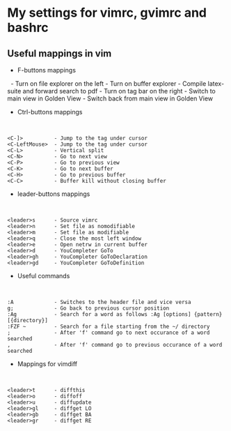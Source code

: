 My settings for vimrc, gvimrc and bashrc
========================================


Useful mappings in vim
------------

- F-buttons mappings

&nbsp;
    <F2>		   - Turn on file explorer on the left
    <F3>   		   - Turn on buffer explorer
    <F6>   		   - Compile latex-suite and forward search to pdf
    <F7>   		   - Turn on tag bar on the right
    <F8>   		   - Switch to main view in Golden View
	<S-F8> 		   - Switch back from main view in Golden View

- Ctrl-buttons mappings

&nbsp;

    <C-]>          - Jump to the tag under cursor
    <C-LeftMouse>  - Jump to the tag under cursor
    <C-L>          - Vertical split
    <C-N>          - Go to next view
    <C-P>          - Go to previous view
    <C-K>          - Go to next buffer
    <C-H>          - Go to previous buffer
    <C-C>          - Buffer kill without closing buffer


- leader-buttons mappings 

&nbsp;

    <leader>s      - Source vimrc
    <leader>n      - Set file as nomodifiable
    <leader>m      - Set file as modifiable
    <leader>q      - Close the most left window
    <leader>e      - Open netrw in current buffer
    <leader>d      - YouCompleter GoTo
    <leader>gh     - YouCompleter GoToDeclaration
    <leader>gd     - YouCompleter GoToDefinition

- Useful commands

&nbsp;

    :A			   - Switches to the header file and vice versa
    g;			   - Go back to previous cursor position
    :Ag			   - Search for a word as follows :Ag [options] {pattern} [{directory}]
    :FZF ~		   - Search for a file starting from the ~/ directory
    ;    		   - After 'f' command go to next occurance of a word searched
    ,    		   - After 'f' command go to previous occurance of a word searched

- Mappings for vimdiff

&nbsp;

	<leader>t	   - diffthis
	<leader>o	   - diffoff
	<leader>u	   - diffupdate
	<leader>gl 	   - diffget LO
	<leader>gb 	   - diffget BA
	<leader>gr 	   - diffget RE
